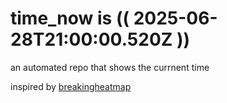 # time_now is (( 2025-06-28T21:00:00.520Z ))

an automated repo that shows the currnent time

inspired by [breakingheatmap](https://github.com/breakingheatmap/breakingheatmap)
